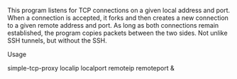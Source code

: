 This program listens for TCP connections on a given local address
and port.  When a connection is accepted, it forks and then creates
a new connection to a given remote address and port.  As long as
both connections remain established, the program copies packets
between the two sides.  Not unlike SSH tunnels, but without the
SSH.

Usage

   simple-tcp-proxy localip localport remoteip remoteport &
